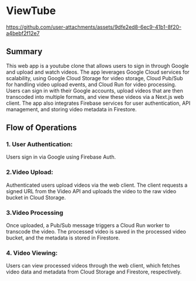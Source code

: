 # ViewTube
https://github.com/user-attachments/assets/9dfe2ed8-6ec9-41b1-8f20-a4bebf2f12e7

## Summary
This web app is a youtube clone that allows users to sign in through Google and upload and watch videos. The app leverages Google Cloud services for scalability, using Google Cloud Storage for video storage, Cloud Pub/Sub for handling video upload events, and Cloud Run for video processing. Users can sign in with their Google accounts, upload videos that are then transcoded into multiple formats, and view these videos via a Next.js web client. The app also integrates Firebase services for user authentication, API management, and storing video metadata in Firestore.

## Flow of Operations
### 1. User Authentication: 
Users sign in via Google using Firebase Auth.
### 2.Video Upload: 
Authenticated users upload videos via the web client. The client requests a signed URL from the Video API and uploads the video to the raw video bucket in Cloud Storage.
### 3.Video Processing
Once uploaded, a Pub/Sub message triggers a Cloud Run worker to transcode the video. The processed video is saved in the processed video bucket, and the metadata is stored in Firestore.
### 4. Video Viewing:
Users can view processed videos through the web client, which fetches video data and metadata from Cloud Storage and Firestore, respectively.
